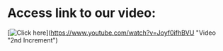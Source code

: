 # Access link to our video: 

[![Click here](https://res.cloudinary.com/marcomontalbano/image/upload/v1637590304/video_to_markdown/images/youtube--Joyf0ifhBVU-c05b58ac6eb4c4700831b2b3070cd403.jpg)](https://www.youtube.com/watch?v=Joyf0ifhBVU "Video "2nd Increment")
